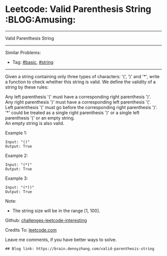 # Leetcode: Valid Parenthesis String     :BLOG:Amusing:


---

Valid Parenthesis String  

---

Similar Problems:  
-   Tag: [#basic](https://brain.dennyzhang.com/category/basic), [#string](https://brain.dennyzhang.com/category/string)

---

Given a string containing only three types of characters: '(', ')' and '\*', write a function to check whether this string is valid. We define the validity of a string by these rules:  

Any left parenthesis '(' must have a corresponding right parenthesis ')'.  
Any right parenthesis ')' must have a corresponding left parenthesis '('.  
Left parenthesis '(' must go before the corresponding right parenthesis ')'.  
'\*' could be treated as a single right parenthesis ')' or a single left parenthesis '(' or an empty string.  
An empty string is also valid.  

Example 1:  

    Input: "()"
    Output: True

Example 2:  

    Input: "(*)"
    Output: True

Example 3:  

    Input: "(*))"
    Output: True

Note:  
-   The string size will be in the range [1, 100].

Github: [challenges-leetcode-interesting](https://github.com/DennyZhang/challenges-leetcode-interesting/tree/master/valid-parenthesis-string)  

Credits To: [leetcode.com](https://leetcode.com/problems/valid-parenthesis-string/description/)  

Leave me comments, if you have better ways to solve.  

    ## Blog link: https://brain.dennyzhang.com/valid-parenthesis-string